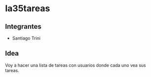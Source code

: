 # la35tareas

## Integrantes

- Santiago Trini

## Idea

Voy a hacer una lista de tareas con usuarios donde cada uno vea sus tareas.

